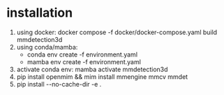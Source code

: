 # installation

1. using docker: docker compose -f docker/docker-compose.yaml build mmdetection3d
2. using conda/mamba:
    - conda env create -f environment.yaml
    - mamba env create -f environment.yaml
3. activate conda env: mamba activate mmdetection3d
4. pip install openmim && mim install mmengine mmcv mmdet
5. pip install --no-cache-dir -e .

